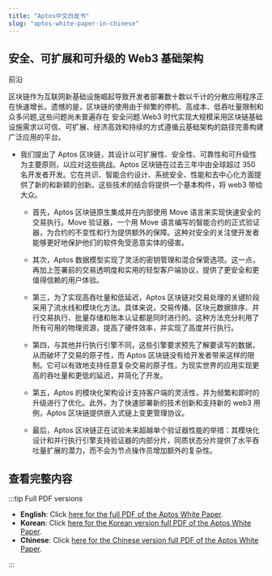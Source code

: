 ```yaml
---
title: "Aptos中文白皮书"
slug: "aptos-white-paper-in-chinese"
---
```


## 安全、可扩展和可升级的 Web3 基础架构

前沿

区块链作为互联网新基础设施崛起导致开发者部署数十数以千计的分散应用程序正在快速增长。遗憾的是，区块链的使用由于频繁的停机、高成本、低吞吐量限制和众多问题,这些问题尚未普遍存在
安全问题.Web3 时代实现大规模采用区块链基础设施需求以可信、可扩展、经济高效和持续的方式遵循云基础架构的路径完善构建广泛应用的平台。

- 我们提出了 Aptos 区块链，其设计以可扩展性、安全性、可靠性和可升级性为主要原则，以应对这些挑战。Aptos 区块链在过去三年中由全球超过 350 名开发者开发。它在共识、智能合约设计、系统安全、性能和去中心化方面提供了新的和新颖的创新。这些技术的结合将提供一个基本构件，将 web3 带给大众。

  - 首先，Aptos 区块链原生集成并在内部使用 Move 语言来实现快速安全的交易执行。Move 验证器，一个用 Move 语言编写的智能合约的正式验证器，为合约的不变性和行为提供额外的保障。这种对安全的关注使开发者能够更好地保护他们的软件免受恶意实体的侵害。

  - 其次，Aptos 数据模型实现了灵活的密钥管理和混合保管选项。这一点，再加上签署前的交易透明度和实用的轻型客户端协议，提供了更安全和更值得信赖的用户体验。

  - 第三，为了实现高吞吐量和低延迟，Aptos 区块链对交易处理的关键阶段采用了流水线和模块化方法。具体来说，交易传播、区块元数据排序、并行交易执行、批量存储和账本认证都是同时进行的。这种方法充分利用了所有可用的物理资源，提高了硬件效率，并实现了高度并行执行。

  - 第四，与其他并行执行引擎不同，这些引擎要求预先了解要读写的数据，从而破坏了交易的原子性，而 Aptos 区块链没有给开发者带来这样的限制。它可以有效地支持任意复杂交易的原子性，为现实世界的应用实现更高的吞吐量和更低的延迟，并简化了开发。

  - 第五，Aptos 的模块化架构设计支持客户端的灵活性，并为频繁和即时的升级进行了优化。此外，为了快速部署新的技术创新和支持新的 web3 用例，Aptos 区块链提供嵌入式链上变更管理协议。

  - 最后，Aptos 区块链正在试验未来超越单个验证器性能的举措：其模块化设计和并行执行引擎支持验证器的内部分片，同质状态分片提供了水平吞吐量扩展的潜力，而不会为节点操作员增加额外的复杂性。

## 查看完整内容

:::tip Full PDF versions

- **English**: Click [here for the full PDF of the Aptos White Paper](/papers/Aptos-Whitepaper.pdf).
- **Korean**: Click [here for the Korean version full PDF of the Aptos White Paper](/papers/whitepaper-korean.pdf).
- **Chinese**: Click [here for the Chinese version full PDF of the Aptos White Paper](/papers/Aptos-Whitepaper-zh.pdf).

:::
